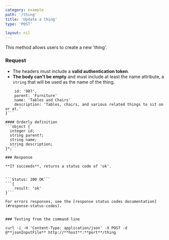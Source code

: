 ```yaml
---
category: example
path: '/thing'
title: 'Update a thing'
type: 'POST'

layout: nil
---
```


This method allows users to create a new 'thing'.

### Request

* The headers must include a **valid authentication token**.
* **The body can't be empty** and must include at least the name attribute, a `string` that will be used as the name of the thing.

```{
    id: '987',
    parent: 'Furniture'
    name: 'Tables and Chairs'
    description: 'Tables, chairs, and various related things to sit on or at.'
}```

#### Orderly definition
```object {
  integer id;
  string parent?;
  string name;
  string description;
}*;```

### Response

**If succeeds**, returns a status code of 'ok'.


```Status: 200 OK```
```{
    result: 'ok'
}```

For errors responses, see the [response status codes documentation](#response-status-codes).


### Testing from the command line

curl -i -H 'Content-Type: application/json' -X POST -d @**jsonInputFile** http://**host**:**port**/thing

